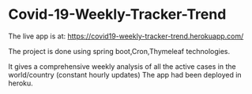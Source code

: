 # Covid-19-Weekly-Tracker-Trend

The live app is at:
https://covid19-weekly-tracker-trend.herokuapp.com/

The project is done using spring boot,Cron,Thymeleaf technologies.

It gives a comprehensive weekly analysis of all the active cases in the world/country (constant hourly updates)
The app had been deployed in heroku.

